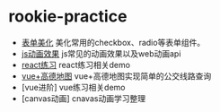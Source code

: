 # rookie-practice

* [表单美化][form] 美化常用的checkbox、radio等表单组件。
* [js动画效果][jsAnimation] js常见的动画效果以及web动画api
* [react练习][react] react练习相关demo
* [vue+高德地图][vue-map] vue+高德地图实现简单的公交线路查询
* [vue进阶] vue练习相关demo
* [canvas动画] cnavas动画学习整理

[form]:https://github.com/mHeartbeats/rookie-practice/blob/master/form-beautify/menu.md
[jsAnimation]:https://github.com/mHeartbeats/rookie-practice/blob/master/js-animations/menu.md
[react]:https://github.com/pokerLife/rookie-practice/tree/master/react
[vue-map]:https://github.com/pokerLife/rookie-practice/tree/master/vue/map
